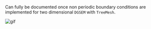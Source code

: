 Can fully be documented once non periodic boundary conditions are implemented for two dimensional `DGSEM` with `TreeMesh`.

![gif](https://raw.githubusercontent.com/maxbertrand1996/TrixiBottomTopography.jl/main/examples/plots/dam_break_2d.gif)